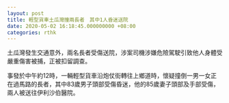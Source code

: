 ```yaml
---
layout: post
title: 輕型貨車土瓜灣撞兩長者　其中1人昏迷送院
date: 2020-05-02 16:18:45.000000000 +08:00
categories: rthk
---
```


土瓜灣發生交通意外，兩名長者受傷送院，涉案司機涉嫌危險駕駛引致他人身體受嚴重傷害被捕，正被扣留調查。

事發於中午約12時，一輛輕型貨車沿炮仗街轉往上鄉道時，懷疑撞倒一男一女正在過馬路的長者，其中83歲男子頭部受傷昏迷，他的85歲妻子頭部及手部受傷，兩人被送往伊利沙伯醫院。

